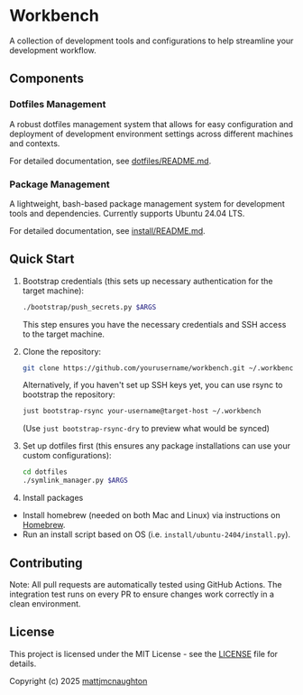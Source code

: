 # Workbench

A collection of development tools and configurations to help streamline your development workflow.

## Components

### Dotfiles Management

A robust dotfiles management system that allows for easy configuration and
deployment of development environment settings across different machines and
contexts.

For detailed documentation, see [dotfiles/README.md](dotfiles/README.md).

### Package Management

A lightweight, bash-based package management system for development tools and dependencies. Currently supports Ubuntu 24.04 LTS.

For detailed documentation, see [install/README.md](install/README.md).

## Quick Start

1. Bootstrap credentials (this sets up necessary authentication for the target machine):
   ```bash
   ./bootstrap/push_secrets.py $ARGS
   ```
   This step ensures you have the necessary credentials and SSH access to the target machine.

2. Clone the repository:
   ```bash
   git clone https://github.com/yourusername/workbench.git ~/.workbench
   ```

   Alternatively, if you haven't set up SSH keys yet, you can use rsync to bootstrap the repository:
   ```bash
   just bootstrap-rsync your-username@target-host ~/.workbench
   ```
   (Use `just bootstrap-rsync-dry` to preview what would be synced)

3. Set up dotfiles first (this ensures any package installations can use your custom configurations):
   ```bash
   cd dotfiles
   ./symlink_manager.py $ARGS
   ```

4. Install packages

- Install homebrew (needed on both Mac and Linux) via instructions on [Homebrew](https://brew.sh/).
- Run an install script based on OS (i.e. `install/ubuntu-2404/install.py`).

## Contributing

Note: All pull requests are automatically tested using GitHub Actions. The integration test runs on every PR to ensure changes work correctly in a clean environment.

## License

This project is licensed under the MIT License - see the [LICENSE](LICENSE) file for details.

Copyright (c) 2025 [mattjmcnaughton](https://github.com/mattjmcnaughton)
